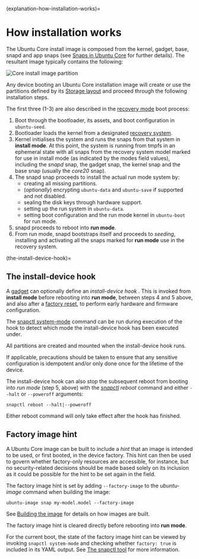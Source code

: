 (explanation-how-installation-works)=
# How installation works

The Ubuntu Core install image is composed from the kernel, gadget, base, snapd and app snaps (see [Snaps in Ubuntu Core](/explanation/core-elements/snaps-in-ubuntu-core) for further details). The resultant image typically contains the following:

![Core install image partition](https://assets.ubuntu.com/v1/108d3dba-core-install-image-partition.png) 

Any device booting an Ubuntu Core installation image will create or use the partitions defined by its [Storage layout](/explanation/core-elements/storage-layout) and proceed through the following installation steps. 

The first three (1-3) are also described in the [recovery mode](/explanation/recovery-modes) boot process:

1. Boot through the bootloader, its assets, and boot configuration in `ubuntu-seed`.
1. Bootloader loads the kernel from a designated [recovery system](/explanation/recovery-modes).
1. Kernel initialises the system and runs the snaps from that system in **install mode**. At this point, the system is running from tmpfs in an ephemeral state with all snaps from the recovery system model marked for use in install mode (as indicated by the modes field values), including the _snapd_ snap, the gadget snap, the kernel snap and the base snap (usually the _core20_ snap).
1. The snapd snap proceeds to install the actual run mode system by:
   - creating all missing partitions.
   - (*optionally*) encrypting `ubuntu-data` and `ubuntu-save` if supported and not disabled.
   - sealing the disk keys through hardware support.
   - setting up the run system in `ubuntu-data`.
   - setting boot configuration and the run mode kernel in `ubuntu-boot` for run mode.
1.  snapd proceeds to reboot into **run mode**.
1.  From run mode, snapd  bootstraps itself and proceeds to _seeding_, installing and activating all the snaps marked for **run mode** use in the recovery system.

 (the-install-device-hook)=
## The install-device hook

A [gadget](/reference/gadget-snap-format) can optionally define an _install-device hook_ . This is invoked from **install mode** before rebooting into **run mode**, between steps 4 and 5 above, and also after a [factory reset](/explanation/recovery-modes.md#factory-reset), to perform early hardware and firmware configuration.

The [snapctl system-mode](https://snapcraft.io/docs/using-snapctl#heading--system-mode) command can be run during execution of the hook to detect which mode the install-device hook has been executed under.

All partitions are created and mounted when the install-device hook runs.

If applicable, precautions should be taken to ensure that any sensitive configuration is idempotent and/or only done once for the lifetime of the device.

The install-device hook can also stop the subsequent reboot from booting into *run mode* (step 5, above) with the _[snapctl](https://snapcraft.io/docs/using-snapctl) reboot_ command and either `--halt` or `--poweroff` arguments:

```
snapctl reboot --halt|--poweroff
```
Either reboot command will only take effect after the hook has finished.

## Factory image hint

A Ubuntu Core image can be built to include a _hint_ that an image is intended to be used, or first booted, in the device factory. This hint can then be used to govern whether factory-only resources are accessible, for instance, but no security-related decisions should be made based solely on its inclusion as it could be possible for the hint to be set again in the field.

The factory image hint is set by adding `--factory-image` to the _ubuntu-image_ command when building the image:

```
ubuntu-image snap my-model.model --factory-image
```

See [Building the image](/tutorials/build-your-first-image/index) for details on how images are built.

The factory image hint is cleared directly before rebooting into **run mode**. 

For the current boot, the state of the factory image hint can be viewed by invoking `snapctl system-mode` and checking whether `factory: true` is included in its YAML output. See [The snapctl tool](https://snapcraft.io/docs/using-snapctl) for more information.

